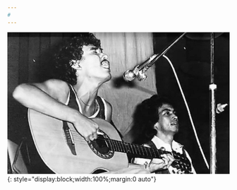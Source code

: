 ```yaml
---
# 
---
```

![iwan fals](/1910/IwanFals-1980-an.jpg){: style="display:block;width:100%;margin:0 auto"}
